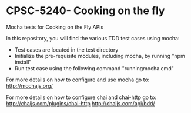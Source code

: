 # CPSC-5240- Cooking on the fly
Mocha tests for Cooking on the Fly APIs

In this repository, you will find the various TDD test cases using mocha:
* Test cases are located in the test directory
* Initialize the pre-requisite modules, including mocha, by running "npm install"
* Run test case using the following command "runningmocha.cmd"

For more details on how to configure and use mocha go to:
http://mochajs.org/

For more details on how to configure chai and chai-http go to:
http://chaijs.com/plugins/chai-http
http://chaijs.com/api/bdd/
